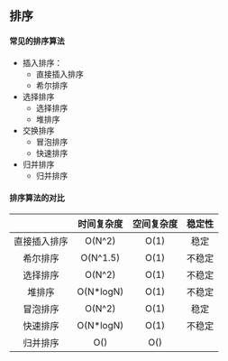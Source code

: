 

## 排序

#### 常见的排序算法

- 插入排序：
  - 直接插入排序
  - 希尔排序
- 选择排序
  - 选择排序
  - 堆排序
- 交换排序
  - 冒泡排序
  - 快速排序
- 归并排序
  - 归并排序

#### 排序算法的对比

|              | 时间复杂度 | 空间复杂度 | 稳定性 |
| :----------: | :--------: | :--------: | :----: |
| 直接插入排序 |   O(N^2)   |    O(1)    |  稳定  |
|   希尔排序   |  O(N^1.5)  |    O(1)    | 不稳定 |
|   选择排序   |   O(N^2)   |    O(1)    | 不稳定 |
|    堆排序    | O(N*logN)  |    O(1)    | 不稳定 |
|   冒泡排序   |   O(N^2)   |    O(1)    |  稳定  |
|   快速排序   | O(N*logN)  |    O(1)    | 不稳定 |
|   归并排序   |    O()     |    O()     |        |

